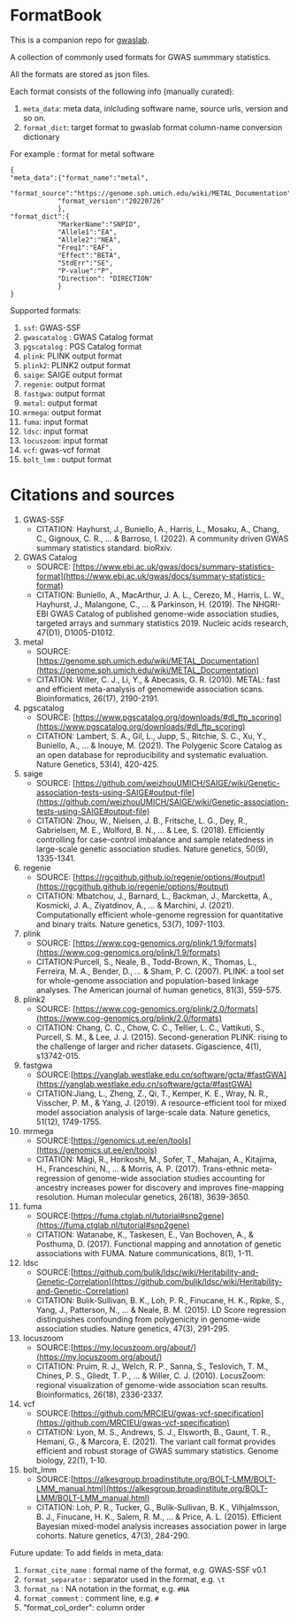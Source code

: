 # FormatBook

This is a companion repo for [gwaslab](https://github.com/Cloufield/gwaslab). 

A collection of commonly used formats for GWAS summmary statistics. 

All the formats are stored as json files.

Each format consists of the following info (manually curated):
1. `meta_data`: meta data, inlcluding software name, source urls, version and so on.
2. `format_dict`: target format to gwaslab format column-name conversion dictionary 

For example : format for metal software
```
{
"meta_data":{"format_name":"metal",
            "format_source":"https://genome.sph.umich.edu/wiki/METAL_Documentation",
            "format_version":"20220726"
            },
"format_dict":{
            "MarkerName":"SNPID",
            "Allele1":"EA",
            "Allele2":"NEA",
            "Freq1":"EAF",
            "Effect":"BETA",
            "StdErr":"SE",
            "P-value":"P",
            "Direction": "DIRECTION"
            }
}
```

Supported formats:
1. `ssf`: GWAS-SSF
2. `gwascatalog` : GWAS Catalog format
3. `pgscatalog` : PGS Catalog format
4. `plink`: PLINK output format
5. `plink2`:  PLINK2 output format
6. `saige`: SAIGE output format
7. `regenie`: output format
8. `fastgwa`: output format
9. `metal`: output format
10. `mrmega`: output format
11. `fuma`: input format
12. `ldsc`: input format
13. `locuszoom`: input format
14. `vcf`: gwas-vcf format
15. `bolt_lmm` : output format

# Citations and sources
1. GWAS-SSF
    - CITATION: Hayhurst, J., Buniello, A., Harris, L., Mosaku, A., Chang, C., Gignoux, C. R., ... & Barroso, I. (2022). A community driven GWAS summary statistics standard. bioRxiv.
1. GWAS Catalog
    - SOURCE: [https://www.ebi.ac.uk/gwas/docs/summary-statistics-format](https://www.ebi.ac.uk/gwas/docs/summary-statistics-format)
    - CITATION: Buniello, A., MacArthur, J. A. L., Cerezo, M., Harris, L. W., Hayhurst, J., Malangone, C., ... & Parkinson, H. (2019). The NHGRI-EBI GWAS Catalog of published genome-wide association studies, targeted arrays and summary statistics 2019. Nucleic acids research, 47(D1), D1005-D1012.
1. metal
    - SOURCE: [https://genome.sph.umich.edu/wiki/METAL_Documentation](https://genome.sph.umich.edu/wiki/METAL_Documentation)
    - CITATION: Willer, C. J., Li, Y., & Abecasis, G. R. (2010). METAL: fast and efficient meta-analysis of genomewide association scans. Bioinformatics, 26(17), 2190-2191.
1. pgscatalog
    - SOURCE: [https://www.pgscatalog.org/downloads/#dl_ftp_scoring](https://www.pgscatalog.org/downloads/#dl_ftp_scoring)
    - CITATION: Lambert, S. A., Gil, L., Jupp, S., Ritchie, S. C., Xu, Y., Buniello, A., ... & Inouye, M. (2021). The Polygenic Score Catalog as an open database for reproducibility and systematic evaluation. Nature Genetics, 53(4), 420-425.
1. saige
    - SOURCE: [https://github.com/weizhouUMICH/SAIGE/wiki/Genetic-association-tests-using-SAIGE#output-file](https://github.com/weizhouUMICH/SAIGE/wiki/Genetic-association-tests-using-SAIGE#output-file)
    - CITATION: Zhou, W., Nielsen, J. B., Fritsche, L. G., Dey, R., Gabrielsen, M. E., Wolford, B. N., ... & Lee, S. (2018). Efficiently controlling for case-control imbalance and sample relatedness in large-scale genetic association studies. Nature genetics, 50(9), 1335-1341.
1. regenie
    - SOURCE: [https://rgcgithub.github.io/regenie/options/#output](https://rgcgithub.github.io/regenie/options/#output)
    - CITATION: Mbatchou, J., Barnard, L., Backman, J., Marcketta, A., Kosmicki, J. A., Ziyatdinov, A., ... & Marchini, J. (2021). Computationally efficient whole-genome regression for quantitative and binary traits. Nature genetics, 53(7), 1097-1103.
1. plink
    - SOURCE: [https://www.cog-genomics.org/plink/1.9/formats](https://www.cog-genomics.org/plink/1.9/formats)
    - CITATION:Purcell, S., Neale, B., Todd-Brown, K., Thomas, L., Ferreira, M. A., Bender, D., ... & Sham, P. C. (2007). PLINK: a tool set for whole-genome association and population-based linkage analyses. The American journal of human genetics, 81(3), 559-575.
1. plink2
    - SOURCE: [https://www.cog-genomics.org/plink/2.0/formats](https://www.cog-genomics.org/plink/2.0/formats)
    - CITATION: Chang, C. C., Chow, C. C., Tellier, L. C., Vattikuti, S., Purcell, S. M., & Lee, J. J. (2015). Second-generation PLINK: rising to the challenge of larger and richer datasets. Gigascience, 4(1), s13742-015.
1. fastgwa
    - SOURCE:[https://yanglab.westlake.edu.cn/software/gcta/#fastGWA](https://yanglab.westlake.edu.cn/software/gcta/#fastGWA)
    - CITATION:Jiang, L., Zheng, Z., Qi, T., Kemper, K. E., Wray, N. R., Visscher, P. M., & Yang, J. (2019). A resource-efficient tool for mixed model association analysis of large-scale data. Nature genetics, 51(12), 1749-1755.
1. mrmega
    - SOURCE:[https://genomics.ut.ee/en/tools](https://genomics.ut.ee/en/tools)
    - CITATION: Mägi, R., Horikoshi, M., Sofer, T., Mahajan, A., Kitajima, H., Franceschini, N., ... & Morris, A. P. (2017). Trans-ethnic meta-regression of genome-wide association studies accounting for ancestry increases power for discovery and improves fine-mapping resolution. Human molecular genetics, 26(18), 3639-3650.
1. fuma
    - SOURCE:[https://fuma.ctglab.nl/tutorial#snp2gene](https://fuma.ctglab.nl/tutorial#snp2gene)
    - CITATION: Watanabe, K., Taskesen, E., Van Bochoven, A., & Posthuma, D. (2017). Functional mapping and annotation of genetic associations with FUMA. Nature communications, 8(1), 1-11.
1. ldsc
    - SOURCE:[https://github.com/bulik/ldsc/wiki/Heritability-and-Genetic-Correlation](https://github.com/bulik/ldsc/wiki/Heritability-and-Genetic-Correlation)
    - CITATION: Bulik-Sullivan, B. K., Loh, P. R., Finucane, H. K., Ripke, S., Yang, J., Patterson, N., ... & Neale, B. M. (2015). LD Score regression distinguishes confounding from polygenicity in genome-wide association studies. Nature genetics, 47(3), 291-295.
1. locuszoom
    - SOURCE:[https://my.locuszoom.org/about/](https://my.locuszoom.org/about/)
    - CITATION: Pruim, R. J., Welch, R. P., Sanna, S., Teslovich, T. M., Chines, P. S., Gliedt, T. P., ... & Willer, C. J. (2010). LocusZoom: regional visualization of genome-wide association scan results. Bioinformatics, 26(18), 2336-2337.
1. vcf
    - SOURCE:[https://github.com/MRCIEU/gwas-vcf-specification](https://github.com/MRCIEU/gwas-vcf-specification)
    - CITATION: Lyon, M. S., Andrews, S. J., Elsworth, B., Gaunt, T. R., Hemani, G., & Marcora, E. (2021). The variant call format provides efficient and robust storage of GWAS summary statistics. Genome biology, 22(1), 1-10.
1. bolt_lmm
    - SOURCE:[https://alkesgroup.broadinstitute.org/BOLT-LMM/BOLT-LMM_manual.html](https://alkesgroup.broadinstitute.org/BOLT-LMM/BOLT-LMM_manual.html)
    - CITATION: Loh, P. R., Tucker, G., Bulik-Sullivan, B. K., Vilhjalmsson, B. J., Finucane, H. K., Salem, R. M., ... & Price, A. L. (2015). Efficient Bayesian mixed-model analysis increases association power in large cohorts. Nature genetics, 47(3), 284-290.

Future update:
To add fields in meta_data:
1. `format_cite_name` : formal name of the format, e.g. GWAS-SSF v0.1
1. `format_separator` : separator used in the format, e.g. `\t`
1. `format_na` : NA notation in the format, e.g. `#NA`
1. `format_comment` : comment line, e.g. `#`
1. "format_col_order": column order
